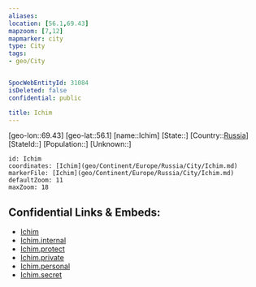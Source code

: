 ```yaml
---
aliases: 
location: [56.1,69.43]
mapzoom: [7,12] 
mapmarker: city 
type: City
tags:
- geo/City


SpocWebEntityId: 31084
isDeleted: false
confidential: public

title: Ichim
---
```

[geo-lon::69.43]
[geo-lat::56.1]
[name::Ichim]
[State::]
[Country::[Russia](geo/Continent/Europe/Russia.md)]
[StateId::]
[Population::]
[Unknown::]


```leaflet
id: Ichim
coordinates: [Ichim](geo/Continent/Europe/Russia/City/Ichim.md)
markerFile: [Ichim](geo/Continent/Europe/Russia/City/Ichim.md)
defaultZoom: 11 
maxZoom: 18
```


## Confidential Links & Embeds: 
- [Ichim](../../../../../../_public/geo/Continent/Europe/Russia/City/Ichim.md) 
- [Ichim.internal](../../../../../../_internal/geo/Continent/Europe/Russia/City/Ichim.internal.md) 
- [Ichim.protect](../../../../../../_protect/geo/Continent/Europe/Russia/City/Ichim.protect.md) 
- [Ichim.private](../../../../../../_private/geo/Continent/Europe/Russia/City/Ichim.private.md) 
- [Ichim.personal](../../../../../../_personal/geo/Continent/Europe/Russia/City/Ichim.personal.md) 
- [Ichim.secret](../../../../../../_secret/geo/Continent/Europe/Russia/City/Ichim.secret.md) 

